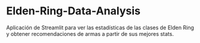 # Elden-Ring-Data-Analysis
Aplicación de Streamlit para ver las estadísticas de las clases de Elden Ring y obtener recomendaciones de armas a partir de sus mejores stats.
